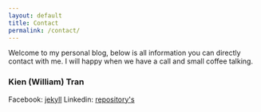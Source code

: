 ```yaml
---
layout: default
title: Contact
permalink: /contact/
---
```

Welcome to my personal blog, below is all information you can directly contact with me. I will happy when we have a call and small coffee talking.

### Kien (William) Tran
Facebook: [jekyll](http://jekyllrb.com/)
Linkedin: [repository's](https://github.com/Trybnetic/minimalist)

